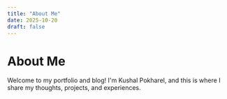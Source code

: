 ```yaml
---
title: "About Me"
date: 2025-10-20
draft: false
---
```


# About Me

Welcome to my portfolio and blog! I'm Kushal Pokharel, and this is where I share my thoughts, projects, and experiences.
